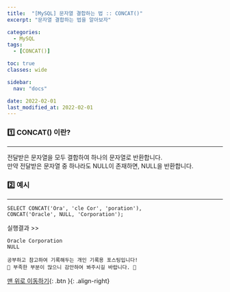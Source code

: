 ```yaml
---
title:  "[MySQL] 문자열 결합하는 법 :: CONCAT()"
excerpt: "문자열 결합하는 법을 알아보자"

categories:
  - MySQL
tags:
  - [CONCAT()]

toc: true
classes: wide

sidebar:
  nav: "docs"

date: 2022-02-01
last_modified_at: 2022-02-01
---
```


### 1️⃣ CONCAT() 이란?
---

전달받은 문자열을 모두 결합하여 하나의 문자열로 반환합니다.<br>
만약 전달받은 문자열 중 하나라도 NULL이 존재하면, NULL을 반환합니다.

### 2️⃣ 예시
---

```
SELECT CONCAT('Ora', 'cle Cor', 'poration'), 
CONCAT('Oracle', NULL, 'Corporation');
```

실행결과 >>
```
Oracle Corporation
NULL
```

```
공부하고 참고하여 기록해두는 개인 기록용 포스팅입니다!
🤔 부족한 부분이 많으니 감안하여 봐주시길 바랍니다. 🤔
```

[맨 위로 이동하기](#){: .btn }{: .align-right}